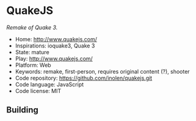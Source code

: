 # QuakeJS

_Remake of Quake 3._

- Home: http://www.quakejs.com/
- Inspirations: ioquake3, Quake 3
- State: mature
- Play: http://www.quakejs.com/
- Platform: Web
- Keywords: remake, first-person, requires original content (?), shooter
- Code repository: https://github.com/inolen/quakejs.git
- Code language: JavaScript
- Code license: MIT

## Building
